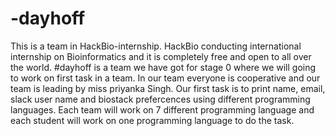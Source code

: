 # -dayhoff
This is a team in HackBio-internship.
HackBio conducting international internship on Bioinformatics and it is completely free and open to all over the world.
#dayhoff is a team we have got for stage 0 where we will going to work on first task in a team.
In our team everyone is cooperative and our team is leading by miss priyanka Singh.
Our first task is to print name, email, slack user name and biostack prefercences using different programming languages.
Each team will work on 7 different programming language and each student will work on one programming language to do the task.
